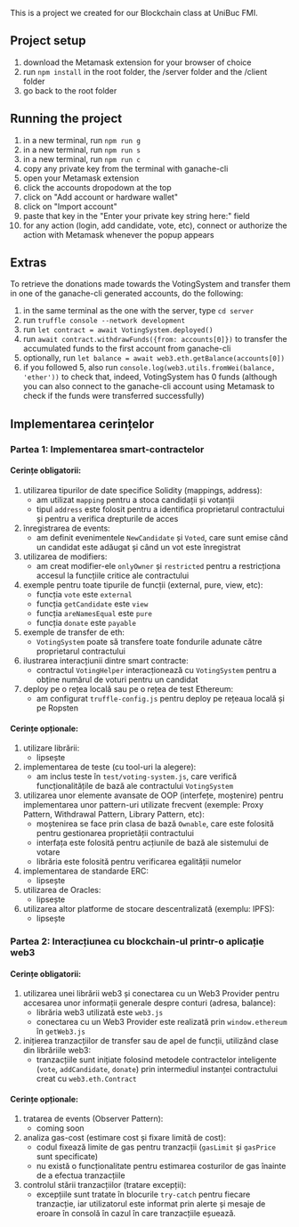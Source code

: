 This is a project we created for our Blockchain class at UniBuc FMI.

## Project setup
1. download the Metamask extension for your browser of choice
2. run `npm install` in the root folder, the /server folder and the /client folder
3. go back to the root folder

## Running the project
1. in a new terminal, run `npm run g`
2. in a new terminal, run `npm run s`
3. in a new terminal, run `npm run c`
4. copy any private key from the terminal with ganache-cli
5. open your Metamask extension
6. click the accounts dropodown at the top
7. click on "Add account or hardware wallet"
8. click on "Import account"
9. paste that key in the "Enter your private key string here:" field
10. for any action (login, add candidate, vote, etc), connect or authorize the action with Metamask whenever the popup appears

## Extras
To retrieve the donations made towards the VotingSystem and transfer them in one of the ganache-cli generated accounts, do the following:
1. in the same terminal as the one with the server, type `cd server`
2. run `truffle console --network development`
3. run `let contract = await VotingSystem.deployed()`
4. run `await contract.withdrawFunds({from: accounts[0]})` to transfer the accumulated funds to the first account from ganache-cli
5. optionally, run `let balance = await web3.eth.getBalance(accounts[0])`
6. if you followed 5, also run `console.log(web3.utils.fromWei(balance, 'ether'))` to check that, indeed, VotingSystem has 0 funds (although you can also connect to the ganache-cli account using Metamask to check if the funds were transferred successfully)

## Implementarea cerințelor
### Partea 1: Implementarea smart-contractelor
#### Cerințe obligatorii:
1. utilizarea tipurilor de date specifice Solidity (mappings, address):
   - am utilizat `mapping` pentru a stoca candidații și votanții
   - tipul `address` este folosit pentru a identifica proprietarul contractului și pentru a verifica drepturile de acces
2. înregistrarea de events:
   - am definit evenimentele `NewCandidate` și `Voted`, care sunt emise când un candidat este adăugat și când un vot este înregistrat
3. utilizarea de modifiers:
   - am creat modifier-ele `onlyOwner` și `restricted` pentru a restricționa accesul la funcțiile critice ale contractului
4. exemple pentru toate tipurile de funcții (external, pure, view, etc):
   - funcția `vote` este `external`
   - funcția `getCandidate` este `view`
   - funcția `areNamesEqual` este `pure`
   - funcția `donate` este `payable`
5. exemple de transfer de eth:
   - `VotingSystem` poate să transfere toate fondurile adunate către proprietarul contractului
6. ilustrarea interacțiunii dintre smart contracte:
   - contractul `VotingHelper` interacționează cu `VotingSystem` pentru a obține numărul de voturi pentru un candidat
7. deploy pe o rețea locală sau pe o rețea de test Ethereum:
   - am configurat `truffle-config.js` pentru deploy pe rețeaua locală și pe Ropsten <br/>
#### Cerințe opționale:
1. utilizare librării:
   - lipsește
2. implementarea de teste (cu tool-uri la alegere):
   - am inclus teste în `test/voting-system.js`, care verifică funcționalitățile de bază ale contractului `VotingSystem`
3. utilizarea unor elemente avansate de OOP (interfețe, moștenire) pentru implementarea unor pattern-uri utilizate frecvent (exemple: Proxy Pattern, Withdrawal Pattern, Library Pattern, etc):
   - moștenirea se face prin clasa de bază `Ownable`, care este folosită pentru gestionarea proprietății contractului
   - interfața este folosită pentru acțiunile de bază ale sistemului de votare
   - librăria este folosită pentru verificarea egalității numelor
4. implementarea de standarde ERC:
   - lipsește
5. utilizarea de Oracles:
   - lipsește
6. utilizarea altor platforme de stocare descentralizată (exemplu: IPFS):
   - lipsește <br/>
### Partea 2: Interacțiunea cu blockchain-ul printr-o aplicație web3
#### Cerințe obligatorii:
1. utilizarea unei librării web3 și conectarea cu un Web3 Provider pentru accesarea unor informații generale despre conturi (adresa, balance):
   - librăria web3 utilizată este `web3.js`
   - conectarea cu un Web3 Provider este realizată prin `window.ethereum` în `getWeb3.js`
2. inițierea tranzacțiilor de transfer sau de apel de funcții, utilizând clase din librăriile web3:
   - tranzacțiile sunt inițiate folosind metodele contractelor inteligente (`vote`, `addCandidate`, `donate`) prin intermediul instanței contractului creat cu `web3.eth.Contract` <br/>
#### Cerințe opționale:
1. tratarea de events (Observer Pattern):
   - coming soon
2. analiza gas-cost (estimare cost și fixare limită de cost):
   - codul fixează limite de gas pentru tranzacții (`gasLimit` și `gasPrice` sunt specificate)
   - nu există o funcționalitate pentru estimarea costurilor de gas înainte de a efectua tranzacțiile
3. controlul stării tranzacțiilor (tratare excepții):
   - excepțiile sunt tratate în blocurile `try-catch` pentru fiecare tranzacție, iar utilizatorul este informat prin alerte și mesaje de eroare în consolă în cazul în care tranzacțiile eșuează.
